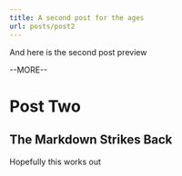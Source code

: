 ```yaml
---
title: A second post for the ages
url: posts/post2
---
```

And here is the second post preview

--MORE--

# Post Two

## The Markdown Strikes Back

Hopefully this works out
